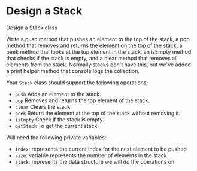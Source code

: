 # Design a Stack

Design a Stack class

Write a push method that pushes an element to the top of the stack, a pop method that removes and returns the element on the top of the stack, a peek method that looks at the top element in the stack, an isEmpty method that checks if the stack is empty, and a clear method that removes all elements from the stack. Normally stacks don't have this, but we've added a print helper method that console logs the collection.

Your `Stack` class should support the following operations:

-   `push` Adds an element to the stack.
-   `pop` Removes and returns the top element of the stack.
-   `clear` Clears the stack.
-   `peek` Return the element at the top of the stack without removing it.
-   `isEmpty` Check if the stack is empty.
-   `getStack` To get the current stack

Will need the following private variables:

-   `index`: represents the current index for the next element to be pushed
-   `size`: variable represents the number of elements in the stack
-   `stack`: represents the data structure we will do the operations on
